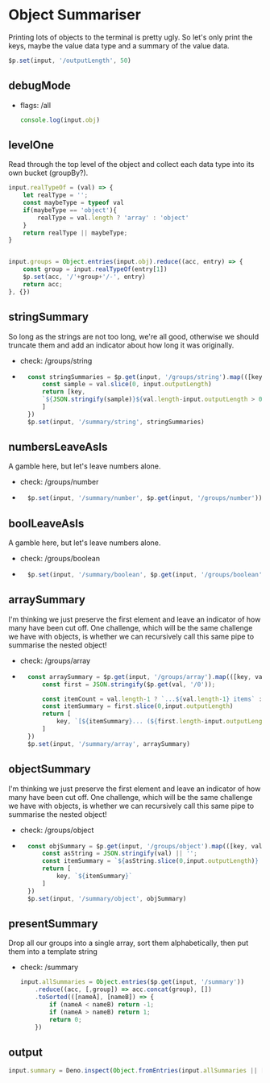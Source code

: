 # Object Summariser

Printing lots of objects to the terminal is pretty ugly. So let's only print the keys, maybe the value data type and a summary of the value data.

```ts
$p.set(input, '/outputLength', 50)
```


## debugMode
- flags: /all
    ```ts
    console.log(input.obj)
    ```

## levelOne
Read through the top level of the object and collect each data type into its own bucket (groupBy?). 
```ts
input.realTypeOf = (val) => {
    let realType = '';
    const maybeType = typeof val
    if(maybeType == 'object'){
        realType = val.length ? 'array' : 'object'
    }
    return realType || maybeType;
}


input.groups = Object.entries(input.obj).reduce((acc, entry) => {
    const group = input.realTypeOf(entry[1])
    $p.set(acc, '/'+group+'/-', entry)
    return acc;
}, {})
```

## stringSummary
So long as the strings are not too long, we're all good, otherwise we should truncate them and add an indicator about how long it was originally.
- check: /groups/string
- ```ts
    const stringSummaries = $p.get(input, '/groups/string').map(([key,val]) => {
        const sample = val.slice(0, input.outputLength)
        return [key, 
        `${JSON.stringify(sample)}${val.length-input.outputLength > 0 ? ` +${val.length-input.outputLength} chars` : ''}`
        ]
    })
    $p.set(input, '/summary/string', stringSummaries)
    ```

## numbersLeaveAsIs
A gamble here, but let's leave numbers alone.
- check: /groups/number
- ```ts
    $p.set(input, '/summary/number', $p.get(input, '/groups/number'))
    ```

## boolLeaveAsIs
A gamble here, but let's leave numbers alone.
- check: /groups/boolean
- ```ts
    $p.set(input, '/summary/boolean', $p.get(input, '/groups/boolean'))
    ```

## arraySummary
I'm thinking we just preserve the first element and leave an indicator of how many have been cut off. One challenge, which will be the same challenge we have with objects, is whether we can recursively call this same pipe to summarise the nested object!
- check: /groups/array
- ```ts
    const arraySummary = $p.get(input, '/groups/array').map(([key, val]) => {
        const first = JSON.stringify($p.get(val, '/0'));

        const itemCount = val.length-1 ? `...${val.length-1} items` : ''
        const itemSummary = first.slice(0,input.outputLength)
        return [
            key, `[${itemSummary}... (${first.length-input.outputLength > 0 ? `+${first.length-input.outputLength} chars` : ''})], ${itemCount}`
        ]
    })
    $p.set(input, '/summary/array', arraySummary)
    ```


## objectSummary
I'm thinking we just preserve the first element and leave an indicator of how many have been cut off. One challenge, which will be the same challenge we have with objects, is whether we can recursively call this same pipe to summarise the nested object!
- check: /groups/object
- ```ts
    const objSummary = $p.get(input, '/groups/object').map(([key, val]) => {
        const asString = JSON.stringify(val) || '';
        const itemSummary = `${asString.slice(0,input.outputLength)}  ${asString.length-input.outputLength > 0 ? `+${asString.length-input.outputLength} chars` : ''}`
        return [
            key, `${itemSummary}`
        ]
    })
    $p.set(input, '/summary/object', objSummary)
    ```

## presentSummary
Drop all our groups into a single array, sort them alphabetically, then put them into a template string
- check: /summary
    ```ts
    input.allSummaries = Object.entries($p.get(input, '/summary'))
        .reduce((acc, [,group]) => acc.concat(group), [])
        .toSorted(([nameA], [nameB]) => {
            if (nameA < nameB) return -1;
            if (nameA > nameB) return 1;
            return 0;
        })
    ```

## output
```ts
input.summary = Deno.inspect(Object.fromEntries(input.allSummaries || []), {colors:true})
```
